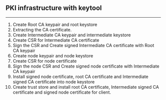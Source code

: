 ## PKI infrastructure with keytool
---
1. Create Root CA keypair and root keystore
2. Extracting the CA certificate.
3. Create Intermediate CA keypair and intermediate keystore
4. Create CSR for Intermediate CA certificate
5. Sign the CSR and Create signed Intermediate CA certificate with Root CA keypair
6. Create node keypair and node keystore
7. Create CSR for node certificate
8. Sign the node CSR and Create signed node certificate with Intermediate CA keypair
9. Install signed node certificate, root CA certificate and Intermediate signed CA certificate into node keystore
10. Create trust store and install root CA certificate, Intermediate signed CA certificate and signed node certificate for client.

